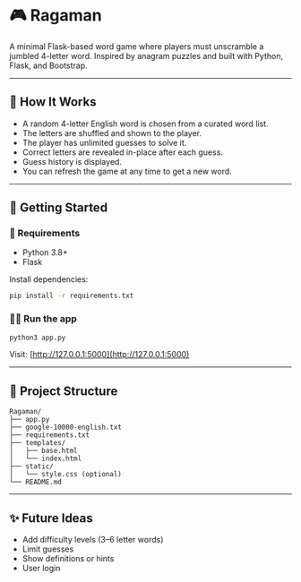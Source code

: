 # 🎮 Ragaman

A minimal Flask-based word game where players must unscramble a jumbled 4-letter word. Inspired by anagram puzzles and built with Python, Flask, and Bootstrap.

---

## 🧠 How It Works

- A random 4-letter English word is chosen from a curated word list.
- The letters are shuffled and shown to the player.
- The player has unlimited guesses to solve it.
- Correct letters are revealed in-place after each guess.
- Guess history is displayed.
- You can refresh the game at any time to get a new word.

---

## 🚀 Getting Started

### 🔧 Requirements

- Python 3.8+
- Flask

Install dependencies:

```bash
pip install -r requirements.txt
```

### 🏃‍♂️ Run the app

```bash
python3 app.py
```

Visit: [http://127.0.0.1:5000](http://127.0.0.1:5000)

---

## 📁 Project Structure

```
Ragaman/
├── app.py
├── google-10000-english.txt
├── requirements.txt
├── templates/
│   ├── base.html
│   └── index.html
├── static/
│   └── style.css (optional)
└── README.md
```

---

## ✨ Future Ideas

- Add difficulty levels (3–6 letter words)
- Limit guesses
- Show definitions or hints
- User login
